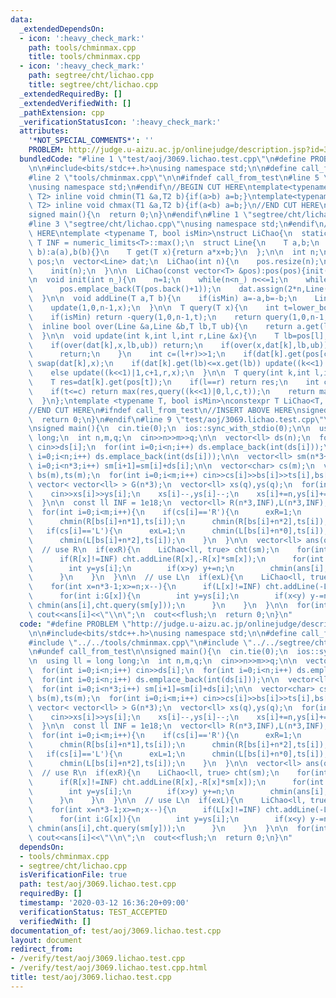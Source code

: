 ```yaml
---
data:
  _extendedDependsOn:
  - icon: ':heavy_check_mark:'
    path: tools/chminmax.cpp
    title: tools/chminmax.cpp
  - icon: ':heavy_check_mark:'
    path: segtree/cht/lichao.cpp
    title: segtree/cht/lichao.cpp
  _extendedRequiredBy: []
  _extendedVerifiedWith: []
  _pathExtension: cpp
  _verificationStatusIcon: ':heavy_check_mark:'
  attributes:
    '*NOT_SPECIAL_COMMENTS*': ''
    PROBLEM: http://judge.u-aizu.ac.jp/onlinejudge/description.jsp?id=3069
  bundledCode: "#line 1 \"test/aoj/3069.lichao.test.cpp\"\n#define PROBLEM \"http://judge.u-aizu.ac.jp/onlinejudge/description.jsp?id=3069\"\
    \n\n#include<bits/stdc++.h>\nusing namespace std;\n\n#define call_from_test\n\
    #line 2 \"tools/chminmax.cpp\"\n\n#ifndef call_from_test\n#line 5 \"tools/chminmax.cpp\"\
    \nusing namespace std;\n#endif\n//BEGIN CUT HERE\ntemplate<typename T1,typename\
    \ T2> inline void chmin(T1 &a,T2 b){if(a>b) a=b;}\ntemplate<typename T1,typename\
    \ T2> inline void chmax(T1 &a,T2 b){if(a<b) a=b;}\n//END CUT HERE\n#ifndef call_from_test\n\
    signed main(){\n  return 0;\n}\n#endif\n#line 1 \"segtree/cht/lichao.cpp\"\n\n\
    #line 3 \"segtree/cht/lichao.cpp\"\nusing namespace std;\n#endif\n//BEGIN CUT\
    \ HERE\ntemplate <typename T, bool isMin>\nstruct LiChao{\n  static constexpr\
    \ T INF = numeric_limits<T>::max();\n  struct Line{\n    T a,b;\n    Line(T a,T\
    \ b):a(a),b(b){}\n    T get(T x){return a*x+b;}\n  };\n\n  int n;\n  vector<T>\
    \ pos;\n  vector<Line> dat;\n  LiChao(int n){\n    pos.resize(n);\n    iota(pos.begin(),pos.end(),T(0));\n\
    \    init(n);\n  }\n\n  LiChao(const vector<T> &pos):pos(pos){init(pos.size());}\n\
    \n  void init(int n_){\n    n=1;\n    while(n<n_) n<<=1;\n    while((int)pos.size()<n)\n\
    \      pos.emplace_back(T(pos.back()+1));\n    dat.assign(2*n,Line(0,-INF));\n\
    \  }\n\n  void addLine(T a,T b){\n    if(isMin) a=-a,b=-b;\n    Line x(a,b);\n\
    \    update(1,0,n-1,x);\n  }\n\n  T query(T x){\n    int t=lower_bound(pos.begin(),pos.end(),x)-pos.begin();\n\
    \    if(isMin) return -query(1,0,n-1,t);\n    return query(1,0,n-1,t);\n  }\n\n\
    \  inline bool over(Line &a,Line &b,T lb,T ub){\n    return a.get(lb)>=b.get(lb)&&a.get(ub)>=b.get(ub);\n\
    \  }\n\n  void update(int k,int l,int r,Line &x){\n    T lb=pos[l],ub=pos[r];\n\
    \    if(over(dat[k],x,lb,ub)) return;\n    if(over(x,dat[k],lb,ub)){\n      dat[k]=x;\n\
    \      return;\n    }\n    int c=(l+r)>>1;\n    if(dat[k].get(pos[c])<x.get(pos[c]))\
    \ swap(dat[k],x);\n    if(dat[k].get(lb)<=x.get(lb)) update((k<<1)|0,l,c,x);\n\
    \    else update((k<<1)|1,c+1,r,x);\n  }\n\n  T query(int k,int l,int r,int t){\n\
    \    T res=dat[k].get(pos[t]);\n    if(l==r) return res;\n    int c=(l+r)>>1;\n\
    \    if(t<=c) return max(res,query((k<<1)|0,l,c,t));\n    return max(res,query((k<<1)|1,c+1,r,t));\n\
    \  }\n};\ntemplate <typename T, bool isMin>\nconstexpr T LiChao<T, isMin>::INF;\n\
    //END CUT HERE\n#ifndef call_from_test\n//INSERT ABOVE HERE\nsigned main(){\n\
    \  return 0;\n}\n#endif\n#line 9 \"test/aoj/3069.lichao.test.cpp\"\n#undef call_from_test\n\
    \nsigned main(){\n  cin.tie(0);\n  ios::sync_with_stdio(0);\n\n  using ll = long\
    \ long;\n  int n,m,q;\n  cin>>n>>m>>q;\n\n  vector<ll> ds(n);\n  for(int i=0;i<n;i++)\
    \ cin>>ds[i];\n  for(int i=0;i<n;i++) ds.emplace_back(int(ds[i]));\n  for(int\
    \ i=0;i<n;i++) ds.emplace_back(int(ds[i]));\n\n  vector<ll> sm(n*3+1,0);\n  for(int\
    \ i=0;i<n*3;i++) sm[i+1]=sm[i]+ds[i];\n\n  vector<char> cs(m);\n  vector<int>\
    \ bs(m),ts(m);\n  for(int i=0;i<m;i++) cin>>cs[i]>>bs[i]>>ts[i],bs[i]--;\n\n \
    \ vector< vector<ll> > G(n*3);\n  vector<ll> xs(q),ys(q);\n  for(int i=0;i<q;i++){\n\
    \    cin>>xs[i]>>ys[i];\n    xs[i]--,ys[i]--;\n    xs[i]+=n,ys[i]+=n;\n    G[xs[i]].emplace_back(i);\n\
    \  }\n\n  const ll INF = 1e18;\n  vector<ll> R(n*3,INF),L(n*3,INF);\n  int exR=0,exL=0;\n\
    \  for(int i=0;i<m;i++){\n    if(cs[i]=='R'){\n      exR=1;\n      chmin(R[bs[i]+n*0],ts[i]);\n\
    \      chmin(R[bs[i]+n*1],ts[i]);\n      chmin(R[bs[i]+n*2],ts[i]);\n    }\n \
    \   if(cs[i]=='L'){\n      exL=1;\n      chmin(L[bs[i]+n*0],ts[i]);\n      chmin(L[bs[i]+n*1],ts[i]);\n\
    \      chmin(L[bs[i]+n*2],ts[i]);\n    }\n  }\n\n  vector<ll> ans(q,INF);\n\n\
    \  // use R\n  if(exR){\n    LiChao<ll, true> cht(sm);\n    for(int x=0;x<n*2;x++){\n\
    \      if(R[x]!=INF) cht.addLine(R[x],-R[x]*sm[x]);\n      for(int i:G[x]){\n\
    \        int y=ys[i];\n        if(x>y) y+=n;\n        chmin(ans[i],cht.query(sm[y]));\n\
    \      }\n    }\n  }\n\n  // use L\n  if(exL){\n    LiChao<ll, true> cht(sm);\n\
    \    for(int x=n*3-1;x>=n;x--){\n      if(L[x]!=INF) cht.addLine(-L[x],L[x]*sm[x]);\n\
    \      for(int i:G[x]){\n        int y=ys[i];\n        if(x<y) y-=n;\n       \
    \ chmin(ans[i],cht.query(sm[y]));\n      }\n    }\n  }\n\n  for(int i=0;i<q;i++)\
    \ cout<<ans[i]<<\"\\n\";\n  cout<<flush;\n  return 0;\n}\n"
  code: "#define PROBLEM \"http://judge.u-aizu.ac.jp/onlinejudge/description.jsp?id=3069\"\
    \n\n#include<bits/stdc++.h>\nusing namespace std;\n\n#define call_from_test\n\
    #include \"../../tools/chminmax.cpp\"\n#include \"../../segtree/cht/lichao.cpp\"\
    \n#undef call_from_test\n\nsigned main(){\n  cin.tie(0);\n  ios::sync_with_stdio(0);\n\
    \n  using ll = long long;\n  int n,m,q;\n  cin>>n>>m>>q;\n\n  vector<ll> ds(n);\n\
    \  for(int i=0;i<n;i++) cin>>ds[i];\n  for(int i=0;i<n;i++) ds.emplace_back(int(ds[i]));\n\
    \  for(int i=0;i<n;i++) ds.emplace_back(int(ds[i]));\n\n  vector<ll> sm(n*3+1,0);\n\
    \  for(int i=0;i<n*3;i++) sm[i+1]=sm[i]+ds[i];\n\n  vector<char> cs(m);\n  vector<int>\
    \ bs(m),ts(m);\n  for(int i=0;i<m;i++) cin>>cs[i]>>bs[i]>>ts[i],bs[i]--;\n\n \
    \ vector< vector<ll> > G(n*3);\n  vector<ll> xs(q),ys(q);\n  for(int i=0;i<q;i++){\n\
    \    cin>>xs[i]>>ys[i];\n    xs[i]--,ys[i]--;\n    xs[i]+=n,ys[i]+=n;\n    G[xs[i]].emplace_back(i);\n\
    \  }\n\n  const ll INF = 1e18;\n  vector<ll> R(n*3,INF),L(n*3,INF);\n  int exR=0,exL=0;\n\
    \  for(int i=0;i<m;i++){\n    if(cs[i]=='R'){\n      exR=1;\n      chmin(R[bs[i]+n*0],ts[i]);\n\
    \      chmin(R[bs[i]+n*1],ts[i]);\n      chmin(R[bs[i]+n*2],ts[i]);\n    }\n \
    \   if(cs[i]=='L'){\n      exL=1;\n      chmin(L[bs[i]+n*0],ts[i]);\n      chmin(L[bs[i]+n*1],ts[i]);\n\
    \      chmin(L[bs[i]+n*2],ts[i]);\n    }\n  }\n\n  vector<ll> ans(q,INF);\n\n\
    \  // use R\n  if(exR){\n    LiChao<ll, true> cht(sm);\n    for(int x=0;x<n*2;x++){\n\
    \      if(R[x]!=INF) cht.addLine(R[x],-R[x]*sm[x]);\n      for(int i:G[x]){\n\
    \        int y=ys[i];\n        if(x>y) y+=n;\n        chmin(ans[i],cht.query(sm[y]));\n\
    \      }\n    }\n  }\n\n  // use L\n  if(exL){\n    LiChao<ll, true> cht(sm);\n\
    \    for(int x=n*3-1;x>=n;x--){\n      if(L[x]!=INF) cht.addLine(-L[x],L[x]*sm[x]);\n\
    \      for(int i:G[x]){\n        int y=ys[i];\n        if(x<y) y-=n;\n       \
    \ chmin(ans[i],cht.query(sm[y]));\n      }\n    }\n  }\n\n  for(int i=0;i<q;i++)\
    \ cout<<ans[i]<<\"\\n\";\n  cout<<flush;\n  return 0;\n}\n"
  dependsOn:
  - tools/chminmax.cpp
  - segtree/cht/lichao.cpp
  isVerificationFile: true
  path: test/aoj/3069.lichao.test.cpp
  requiredBy: []
  timestamp: '2020-03-12 16:36:20+09:00'
  verificationStatus: TEST_ACCEPTED
  verifiedWith: []
documentation_of: test/aoj/3069.lichao.test.cpp
layout: document
redirect_from:
- /verify/test/aoj/3069.lichao.test.cpp
- /verify/test/aoj/3069.lichao.test.cpp.html
title: test/aoj/3069.lichao.test.cpp
---
```

